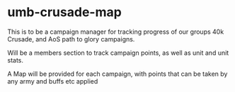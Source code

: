 # umb-crusade-map

This is to be a campaign manager for tracking progress of our groups 40k Crusade, and AoS path to glory campaigns.

Will be a members section to track campaign points, as well as unit and unit stats.

A Map will be provided for each campaign, with points that can be taken by any army and buffs etc applied

